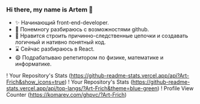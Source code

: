 ### Hi there, my name is Artem 👋

* ✨ Начинающий front-end-developer.
* 🐾 Понемногу разбираюсь с возможностями github.
* 👀 Нравится строить причинно-следственные цепочки и создавать логичный и нативно понятный код.
* ⌛ Сейчас разбираюсь в React.
* 😄 Подрабатываю репетитором по физике, математике и информатике.

<!--
**Art-Frich/Art-Frich** is a ✨ _special_ ✨ repository because its `README.md` (this file) appears on your GitHub profile.

Here are some ideas to get you started:

- 🔭 I’m currently working on ...
- 🌱 I’m currently learning ...
- 👯 I’m looking to collaborate on ...
- 🤔 I’m looking for help with ...
- 💬 Ask me about ...
- 📫 How to reach me: ...
- 😄 Pronouns: ...
- ⚡ Fun fact: ...
-->

! Your Repository's Stats (https://github-readme-stats.vercel.app/api?Art-Frich&show_icons=true)
! Your Repository's Stats (https://github-readme-stats.vercel.app/api/top-langs/?Art-Frich&theme=blue-green)
! Profile View Counter (https://komarev.com/ghpvc/?Art-Frich)
